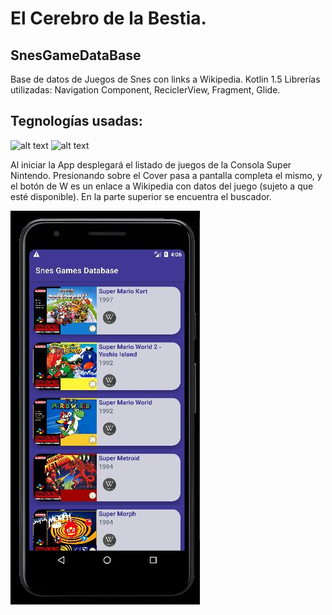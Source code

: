 # El Cerebro de la Bestia.
## SnesGameDataBase

Base de datos de Juegos de Snes con links a Wikipedia.
Kotlin 1.5
Librerías utilizadas: Navigation Component, ReciclerView, Fragment, Glide.

## Tegnologías usadas:
![alt text](https://img.shields.io/badge/Kotlin-0095D5?&style=for-the-badge&logo=kotlin&logoColor=white) ![alt text](https://img.shields.io/badge/Android-3DDC84?style=for-the-badge&logo=android&logoColor=white)

Al iniciar la App desplegará el listado de juegos de la Consola Super Nintendo. 
Presionando sobre el Cover pasa a pantalla completa el mismo, y el botón de W es un enlace a Wikipedia con 
datos del juego (sujeto a que esté disponible).
En la parte superior se encuentra el buscador.


![alt text](https://raw.githubusercontent.com/Solidlucho83/RepositorioImagenes/main/CapturaSnesMovil.JPG)


